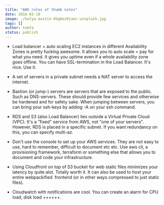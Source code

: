 ```yaml
---
title: "AWS rules of thumb notes"
date: 2016-03-18
image: ./katya-austin-4Vg6ez9jaec-unsplash.jpg
tags: []
author: tomfa
status: publish
---
```



- Load balancer + auto scaling EC2 instances in different Availability Zones is pretty fucking awesome. It allows you to auto scale = pay for what you need. It gives you uptime even if a whole availability zone goes offline. You can have SSL-termination in the Load Balancer. It's nice. Use it.

- A set of servers in a private subnet needs a NAT server to access the internet.

- Bastion (or jump-) servers are servers that are exposed to the public. Such as DNS-servers. These should provide few services and otherwise be hardened and for safety sake. When jumping between servers, you can bring your ssh-keys by adding -A on your ssh command.

- RDS and S3 (also Load Balancer) lies outside a Virtual Private Cloud (VPC). It's a "fixed" service from AWS, not "one of your servers". However, RDS is placed in a specific subnet. If you want redundancy on this, you can specify multi-az.

- Don't use the console to set up your AWS services. They are not easy to use, hard to remember, difficult to document etc etc. Use aws cli, a provisioning framework, terraform or something else that allows you to document and code your infrastructure.

- Using Cloudfront on top of S3 bucket for web static files minimizes your latency by quite alot. Totally worth it. It can also be used to host your entire webpackified  frontend (or in other ways compressed to just static files).

- Cloudwatch with notifications are cool. You can create an alarm for CPU load, disk load ++++++.
